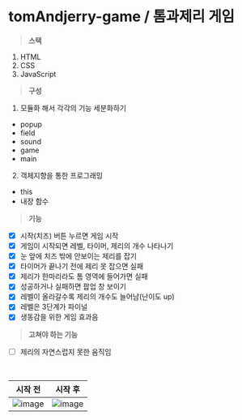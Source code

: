 # tomAndjerry-game / 톰과제리 게임
> **스택**
1. HTML
2. CSS
3. JavaScript
> **구성**
1. 모듈화 해서 각각의 기능 세분화하기
- popup
- field
- sound 
- game
- main
2. 객체지향을 통한 프로그래밍 
- this
- 내장 함수
> **기능**
- [x] 시작(치즈) 버튼 누르면 게임 시작
- [x] 게임이 시작되면 레벨, 타이머, 제리의 개수 나타나기
- [x] 눈 앞에 치즈 밖에 안보이는 제리를 잡기
- [x] 타이머가 끝나기 전에 제리 못 잡으면 실패 
- [x] 제리가 한마리라도 톰 영역에 들어가면 실패
- [x] 성공하거나 실패하면 팝업 창 보이기
- [x] 레벨이 올라갈수록 제리의 개수도 늘어남(난이도 up)
- [x] 레벨은 3단계가 파이널
- [x] 생동감을 위한 게임 효과음 

> **고쳐야 하는 기능**
- [ ] 제리의 자연스럽지 못한 움직임 
<br />

|시작 전|시작 후|
|--|--|
|![image](https://user-images.githubusercontent.com/68316994/173488203-10022293-e8e7-42a0-afa3-5ea6ff0c8821.png)|![image](https://user-images.githubusercontent.com/68316994/173489559-7dfd0f3d-d73b-4d8b-9887-47fc45d93aa9.png)|

